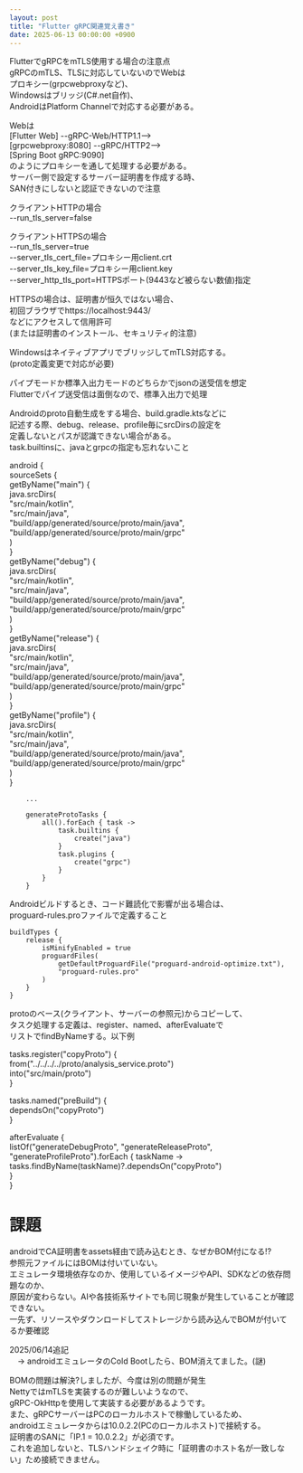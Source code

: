 ```yaml
---
layout: post
title: "Flutter gRPC関連覚え書き"
date: 2025-06-13 00:00:00 +0900
---
```


FlutterでgRPCをmTLS使用する場合の注意点  
gRPCのmTLS、TLSに対応していないのでWebは  
プロキシー(grpcwebproxyなど)、  
Windowsはブリッジ(C#.net自作)、  
AndroidはPlatform Channelで対応する必要がある。

Webは  
[Flutter Web] --gRPC-Web/HTTP1.1-->   
[grpcwebproxy:8080] --gRPC/HTTP2-->   
[Spring Boot gRPC:9090]  
のようにプロキシーを通して処理する必要がある。  
サーバー側で設定するサーバー証明書を作成する時、  
SAN付きにしないと認証できないので注意

クライアントHTTPの場合  
--run_tls_server=false

クライアントHTTPSの場合  
--run_tls_server=true  
--server_tls_cert_file=プロキシー用client.crt  
--server_tls_key_file=プロキシー用client.key  
--server_http_tls_port=HTTPSポート(9443など被らない数値)指定

HTTPSの場合は、証明書が恒久ではない場合、  
初回ブラウザでhttps://localhost:9443/  
などにアクセスして信用許可  
(または証明書のインストール、セキュリティ的注意)

WindowsはネイティブアプリでブリッジしてmTLS対応する。  
(proto定義変更で対応が必要)

パイプモードか標準入出力モードのどちらかでjsonの送受信を想定  
Flutterでパイプ送受信は面倒なので、標準入出力で処理

Androidのproto自動生成をする場合、build.gradle.ktsなどに  
記述する際、debug、release、profile毎にsrcDirsの設定を  
定義しないとパスが認識できない場合がある。  
task.builtinsに、javaとgrpcの指定も忘れないこと

android {  
	sourceSets {  
        getByName("main") {  
            java.srcDirs(  
                "src/main/kotlin",  
                "src/main/java",  
                "build/app/generated/source/proto/main/java",  
                "build/app/generated/source/proto/main/grpc"  
            )  
        }  
        getByName("debug") {  
            java.srcDirs(  
                "src/main/kotlin",  
                "src/main/java",  
                "build/app/generated/source/proto/main/java",  
                "build/app/generated/source/proto/main/grpc"  
            )  
        }  
        getByName("release") {  
            java.srcDirs(  
                "src/main/kotlin",  
                "src/main/java",  
                "build/app/generated/source/proto/main/java",  
                "build/app/generated/source/proto/main/grpc"  
            )  
        }  
        getByName("profile") {  
            java.srcDirs(  
                "src/main/kotlin",  
                "src/main/java",  
                "build/app/generated/source/proto/main/java",  
                "build/app/generated/source/proto/main/grpc"  
            )  
        }  

        ...

		generateProtoTasks {  
	        all().forEach { task ->  
	            task.builtins {  
	                create("java")  
	            }  
	            task.plugins {  
	                create("grpc")  
	            }  
	        }  
	    }  

Androidビルドするとき、コード難読化で影響が出る場合は、  
proguard-rules.proファイルで定義すること

	buildTypes {  
        release {  
			isMinifyEnabled = true  
            proguardFiles(  
                getDefaultProguardFile("proguard-android-optimize.txt"),  
                "proguard-rules.pro"  
            )  
        }  
    }

protoのベース(クライアント、サーバーの参照元)からコピーして、  
タスク処理する定義は、register、named、afterEvaluateで  
リストでfindByNameする。以下例

tasks.register<Copy>("copyProto") {  
    from("../../../../proto/analysis_service.proto")  
    into("src/main/proto")  
}

tasks.named("preBuild") {  
    dependsOn("copyProto")  
}

afterEvaluate {  
    listOf("generateDebugProto", "generateReleaseProto",   
           "generateProfileProto").forEach { taskName ->  
        tasks.findByName(taskName)?.dependsOn("copyProto")  
    }  
}

# 課題
androidでCA証明書をassets経由で読み込むとき、なぜかBOM付になる!?  
参照元ファイルにはBOMは付いていない。  
エミュレータ環境依存なのか、使用しているイメージやAPI、SDKなどの依存問題なのか、  
原因が変わらない。AIや各技術系サイトでも同じ現象が発生していることが確認できない。  
一先ず、リソースやダウンロードしてストレージから読み込んでBOMが付いてるか要確認

2025/06/14追記  
　→ androidエミュレータのCold Bootしたら、BOM消えてました。(謎)

BOMの問題は解決?しましたが、今度は別の問題が発生  
NettyではmTLSを実装するのが難しいようなので、  
gRPC-OkHttpを使用して実装する必要があるようです。  
また、gRPCサーバーはPCのローカルホストで稼働しているため、    
androidエミュレータからは10.0.2.2(PCのローカルホスト)で接続する。  
証明書のSANに「IP.1 = 10.0.2.2」が必須です。  
これを追加しないと、TLSハンドシェイク時に「証明書のホスト名が一致しない」ため接続できません。

